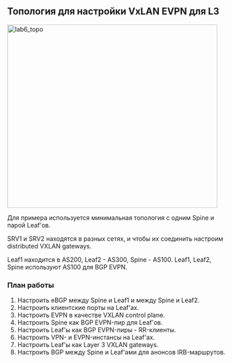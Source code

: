 ## Топология для настройки VxLAN EVPN для L3

<img width="482" height="420" alt="lab6_topo" src="https://github.com/user-attachments/assets/d85dc045-b792-4899-93e5-6bd10b7089ed" />

Для примера используется минимальная топология с одним Spine и парой Leaf'ов.

SRV1 и SRV2 находятся в разных сетях, и чтобы их соединить настроим distributed VXLAN gateways. 

Leaf1 находится в AS200, Leaf2 - AS300, Spine - AS100. 
Leaf1, Leaf2, Spine используют AS100 для BGP EVPN.

### План работы

1. Настроить eBGP между Spine и Leaf1 и между Spine и Leaf2.
2. Настроить клиентские порты на Leaf'ах.
3. Настроить EVPN в качестве VXLAN control plane.
4. Настроить Spine как BGP EVPN-пир для Leaf'ов.
5. Настроить Leaf'ы как BGP EVPN-пиры - RR-клиенты.
6. Настроить VPN- и EVPN-инстансы на Leaf'ах.
7. Настроить Leaf'ы как Layer 3 VXLAN gateways.
8. Настроить BGP между Spine и Leaf'ами для анонсов IRB-маршрутов.

   
